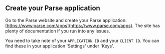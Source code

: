 
## Create your Parse application

Go to the Parse website and create your Parse application: [https://www.parse.com/apps](https://www.parse.com/apps). 
The site has plenty of documentation if you run into any issues.

You need to take note of your `APPLICATION ID` and your `CLIENT ID`. 
You can find these in your application 'Settings' under 'Keys'.
